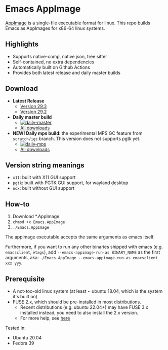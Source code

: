 # Emacs AppImage

[AppImage](https://appimage.org/) is a single-file executable format for linux.
This repo builds Emacs as AppImages for x86-64 linux systems.

## Highlights

- Supports native-comp, native json, tree sitter
- Self-contained, no extra dependencies
- Automatically built on Github Actions
- Provides both latest release and daily master builds

## Download

- **Latest Release**
  * [Version 29.3](https://github.com/blahgeek/emacs-appimage/releases/tag/v20240326-29.3)
  * [Version 29.2](https://github.com/blahgeek/emacs-appimage/releases/tag/v20240326-29.3)
- **Daily master build**
  * [![daily-master](https://github.com/blahgeek/emacs-appimage/actions/workflows/daily-master.yml/badge.svg)](https://github.com/blahgeek/emacs-appimage/actions/workflows/daily-master.yml)
  * [All downloads](https://github.com/blahgeek/emacs-appimage/releases?q=Daily+master+build&expanded=true)
- **NEW! Daily mps build**: the experimental MPS GC feature from `scratch/igc` branch. This version does not supports pgtk yet.
  * [![daily-mps](https://github.com/blahgeek/emacs-appimage/actions/workflows/daily-mps.yml/badge.svg)](https://github.com/blahgeek/emacs-appimage/actions/workflows/daily-mps.yml)
  * [All downloads](https://github.com/blahgeek/emacs-appimage/releases?q=Daily+mps+build&expanded=true)

## Version string meanings

- `x11`: built with X11 GUI support
- `pgtk`: built with PGTK GUI support, for wayland desktop
- `nox`: built without GUI support

## How-to

1. Download *.AppImage
2. `chmod +x Emacs.AppImage`
3. `./Emacs.AppImage`

The appimage executable accepts the same arguments as emacs itself.

Furthermore, if you want to run any other binaries shipped with emacs (e.g. `emacsclient`, `etags`),
add `--emacs-appimage-run-as BINARY_NAME` as the first arguments, aka: `./Emacs.AppImage --emacs-appimage-run-as emacsclient xxx yyy`.

## Prerequisite

- A not-too-old linux system (at least ~ ubuntu 18.04, which is the system it's built on)
- FUSE 2.x, which should be pre-installed in most distributions.
  - Recent distributions (e.g. ubuntu 22.04+) may have FUSE 3.x installed instead, you need to also install the 2.x version.
  - For more help, see [here](https://docs.appimage.org/user-guide/troubleshooting/fuse.html#setting-up-fuse-2-x-alongside-of-fuse-3-x-on-recent-ubuntu-22-04-debian-and-their-derivatives)

Tested in:

- Ubuntu 20.04
- Fedora 39
